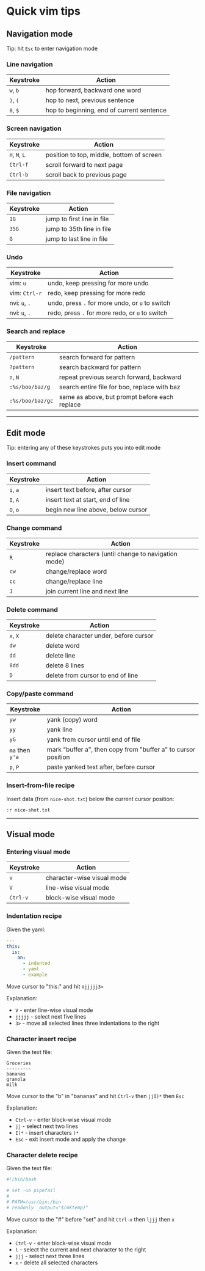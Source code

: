 # Quick vim tips

## Navigation mode

Tip: hit `Esc` to enter navigation mode

### Line navigation

| Keystroke           | Action |
| ------------------- | ------ |
| `w`, `b`            | hop forward, backward one word |
| `)`, `(`            | hop to next, previous sentence |
| `0`, `$`            | hop to beginning, end of current sentence |

### Screen navigation

| Keystroke           | Action |
| ------------------- | ------ |
| `H`, `M`, `L`       | position to top, middle, bottom of screen |
| `Ctrl-f`            | scroll forward to next page |
| `Ctrl-b`            | scroll back to previous page |

### File navigation

| Keystroke           | Action |
| ------------------- | ------ |
| `1G`                | jump to first line in file |
| `35G`               | jump to 35th line in file |
| `G`                 | jump to last line in file |

### Undo

| Keystroke           | Action |
| ------------------- | ------ |
| vim: `u`            | undo, keep pressing for more undo |
| vim: `Ctrl-r`       | redo, keep pressing for more redo |
| nvi: `u`, `.`       | undo, press `.` for more undo, or `u` to switch |
| nvi: `u`, `.`       | redo, press `.` for more redo, or `u` to switch |

### Search and replace

| Keystroke           | Action |
| ------------------- | ------ |
| `/pattern`          | search forward for pattern |
| `?pattern`          | search backward for pattern |
| `n`, `N`            | repeat previous search forward, backward |
| `:%s/boo/baz/g`     | search entire file for boo, replace with baz |
| `:%s/boo/baz/gc`    | same as above, but prompt before each replace |

******

## Edit mode

Tip: entering any of these keystrokes puts you into edit mode

### Insert command

| Keystroke           | Action |
| ------------------- | ------ |
| `i`, `a`            | insert text before, after cursor |
| `I`, `A`            | insert text at start, end of line |
| `O`, `o`            | begin new line above, below cursor |

### Change command

| Keystroke           | Action |
| ------------------- | ------ |
| `R`                 | replace characters (until change to navigation mode) |
| `cw`                | change/replace word |
| `cc`                | change/replace line |
| `J`                 | join current line and next line |

### Delete command

| Keystroke           | Action |
| ------------------- | ------ |
| `x`, `X`            | delete character under, before cursor |
| `dw`                | delete word |
| `dd`                | delete line |
| `8dd`               | delete 8 lines |
| `D`                 | delete from cursor to end of line |

### Copy/paste command

| Keystroke           | Action |
| ------------------- | ------ |
| `yw`                | yank (copy) word |
| `yy`                | yank line |
| `yG`                | yank from cursor until end of file |
| `ma` then `y'a`     | mark "buffer a", then copy from "buffer a" to cursor position |
| `p`, `P`            | paste yanked text after, before cursor |

### Insert-from-file recipe

Insert data (from `nice-shot.txt`) below the current cursor position:

```
:r nice-shot.txt
```

******

## Visual mode

### Entering visual mode

| Keystroke             | Action |
| -------------------   | ------ |
| `v`                   | character-wise visual mode |
| `V`                   | line-wise visual mode |
| `Ctrl-v`              | block-wise visual mode |

### Indentation recipe

Given the yaml:

```yaml
---
this:
  is:
    an:
      - indented
      - yaml
      - example
```

Move cursor to "this:" and hit `Vjjjjj3>`

Explanation:
* `V` - enter line-wise visual mode
* `jjjjj` - select next five lines
* `3>` - move all selected lines three indentations to the right

### Character insert recipe

Given the text file:

```
Groceries
---------
bananas
granola
milk
```

Move cursor to the "b" in "bananas" and hit `Ctrl-v` then `jjI)*` then `Esc`

Explanation:
* `Ctrl-v` - enter block-wise visual mode
* `jj` - select next two lines
* `I)*` - insert characters `)*`
* `Esc` - exit insert mode and apply the change

### Character delete recipe

Given the text file:

```bash
#!/bin/bash

# set -uo pipefail
#
# PATH=/usr/bin:/bin
# readonly _output="$(mktemp)"
```

Move cursor to the "#" before "set" and hit `Ctrl-v` then `ljjj` then `x`

Explanation:
* `Ctrl-v` - enter block-wise visual mode
* `l` - select the current and next character to the right
* `jjj` - select next three lines
* `x` - delete all selected characters
